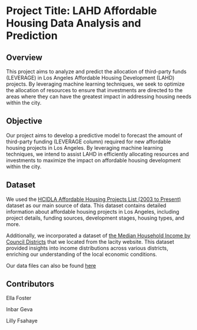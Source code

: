 # Project Title: LAHD Affordable Housing Data Analysis and Prediction

## Overview

This project aims to analyze and predict the allocation of third-party funds (LEVERAGE) in Los Angeles Affordable Housing Development (LAHD) projects. By leveraging machine learning techniques, we seek to optimize the allocation of resources to ensure that investments are directed to the areas where they can have the greatest impact in addressing housing needs within the city.

## Objective

Our project aims to develop a predictive model to forecast the amount of third-party funding (LEVERAGE column) required for new affordable housing projects in Los Angeles. By leveraging machine learning techniques, we intend to assist LAHD in efficiently allocating resources and investments to maximize the impact on affordable housing development within the city.

## Dataset

We used the [HCIDLA Affordable Housing Projects List (2003 to Present)](https://catalog.data.gov/dataset/hcidla-affordable-housing-projects-list-2003-to-present) dataset as our main source of data. This dataset contains detailed information about affordable housing projects in Los Angeles, including project details, funding sources, development stages, housing types, and more.


Additionally, we incorporated a dataset of [the Median Household Income by Council Districts](https://controllerdata.lacity.org/dataset/Median-Household-Income-by-Council-Districts/khbi-qsyb) that we located from the lacity website. This dataset provided insights into income distributions across various districts, enriching our understanding of the local economic conditions.


Our data files can also be found [here](https://github.com/InbarGeva1/LAHD_FinalProject/tree/main/Data)


## Contributors
Ella Foster 

Inbar Geva

Lilly Fsahaye
